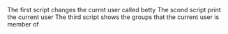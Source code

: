 The first script changes the currnt user called betty
The scond script print the current user
The third script shows the groups that the current user is member of 
